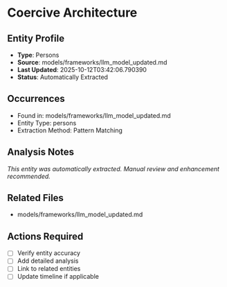 # Coercive Architecture

## Entity Profile
- **Type**: Persons
- **Source**: models/frameworks/llm_model_updated.md
- **Last Updated**: 2025-10-12T03:42:06.790390
- **Status**: Automatically Extracted

## Occurrences
- Found in: models/frameworks/llm_model_updated.md
- Entity Type: persons
- Extraction Method: Pattern Matching

## Analysis Notes
*This entity was automatically extracted. Manual review and enhancement recommended.*

## Related Files
- models/frameworks/llm_model_updated.md

## Actions Required
- [ ] Verify entity accuracy
- [ ] Add detailed analysis
- [ ] Link to related entities
- [ ] Update timeline if applicable
